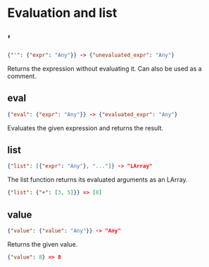 # Evaluation and list

## '

```json
{"'": {"expr": "Any"}} -> {"unevaluated_expr": "Any"}
```

Returns the expression without evaluating it.
Can also be used as a comment.

## eval

```json
{"eval": {"expr": "Any"}} -> {"evaluated_expr": "Any"}
```

Evaluates the given expression and returns the result.

## list

```json
{"list": [{"expr": "Any"}, "..."]} -> "LArray"
```

The list function returns its evaluated arguments as an LArray.

```json
{"list": {"+": [3, 5]}} => [8]
```

## value

```json
{"value": {"value": "Any"}} -> "Any"
```

Returns the given value.

```json
{"value": 8} => 8
```
